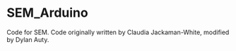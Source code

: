 # SEM_Arduino
Code for SEM.
Code originally written by Claudia Jackaman-White, modified by Dylan Auty.

